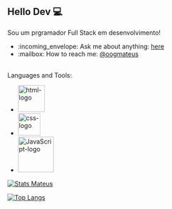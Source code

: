 ## Hello Dev  :computer:

Sou um prgramador Full Stack em desenvolvimento!
<ul>
  <li> :incoming_envelope: Ask me about anything: <a href="https://www.instagram.com/oogmateus/">here</a> </li>
  <li> :mailbox: How to reach me: <a href="https://www.instagram.com/oogmateus/">@oogmateus</a></li>
</ul>
<br>
Languages and Tools:
<br>
<ul>
<li><img src="https://img.shields.io/badge/HTML5-E34F26?style=for-the-badge&logo=html5&logoColor=white" alt="html-logo" width="60px" /></li>
<li><img src="https://img.shields.io/badge/CSS3-1572B6?style=for-the-badge&logo=css3&logoColor=white" alt="css-logo" width="50x" /></li>
<li><img src="https://img.shields.io/badge/JavaScript-F7DF1E?style=for-the-badge&logo=javascript&logoColor=black" alt="JavaScript-logo" width="80px"/></li>
</ul>

[![Stats Mateus](https://github-readme-stats.vercel.app/api?username=Mateusgoesdev)](https://github.com/anuraghazra/github-readme-stats)

[![Top Langs](https://github-readme-stats.vercel.app/api/top-langs/?username=Mateusgoesdev&layout=pie)](https://github.com/anuraghazra/github-readme-stats)
